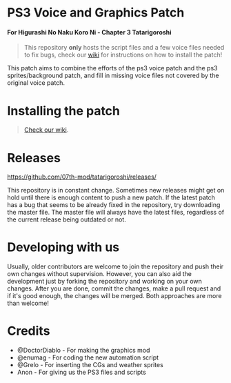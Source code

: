 # PS3 Voice and Graphics Patch
#### For Higurashi No Naku Koro Ni - Chapter 3 Tatarigoroshi

> This repository **only** hosts the script files and a few voice files needed to fix bugs, check our [wiki](https://07th-mod.com/wiki/Higurashi/Higurashi-Getting-started) for instructions on how to install the patch!

This patch aims to combine the efforts of the ps3 voice patch and the ps3 sprites/background patch, and fill in missing voice files not covered by the original voice patch.

# Installing the patch

> [Check our wiki](https://07th-mod.com/wiki/).

# Releases

https://github.com/07th-mod/tatarigoroshi/releases/

This repository is in constant change. Sometimes new releases might get on hold until there is enough content to push a new patch. If the latest patch has a bug that seems to be already fixed in the repository, try downloading the master file. The master file will always have the latest files, regardless of the current release being outdated or not.

# Developing with us

Usually, older contributors are welcome to join the repository and push their own changes without supervision. However, you can also aid the development just by forking the repository and working on your own changes. After you are done, commit the changes, make a pull request and if it's good enough, the changes will be merged. Both approaches are more than welcome!

# Credits

- @DoctorDiablo - For making the graphics mod
- @enumag - For coding the new automation script
- @Grelo - For inserting the CGs and weather sprites
- Anon - For giving us the PS3 files and scripts
